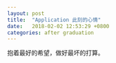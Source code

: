 ```yaml
---
layout: post
title:  "Application 此刻的心情"
date:   2018-02-02 12:53:29 +0800
categories: after graduation
---
```


抱着最好的希望，做好最坏的打算。
